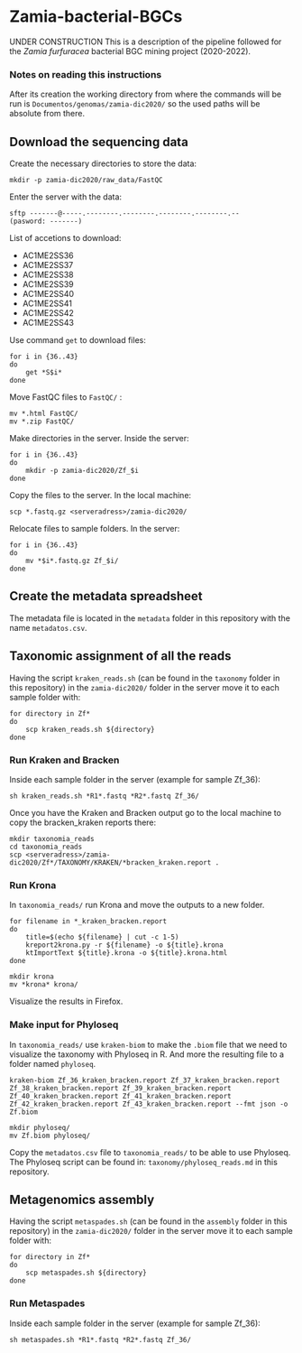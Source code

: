 # Zamia-bacterial-BGCs

UNDER CONSTRUCTION
This is a description of the pipeline followed for the *Zamia furfuracea* bacterial BGC mining project (2020-2022). 

### Notes on reading this instructions

After its creation the working directory from where the commands will be run is `Documentos/genomas/zamia-dic2020/` so the used paths will be absolute from there.

## Download the sequencing data

Create the necessary directories to store the data:
~~~
mkdir -p zamia-dic2020/raw_data/FastQC
~~~

Enter the server with the data:
~~~
sftp -------@-----.--------.--------.--------.--------.--
(pasword: -------)
~~~

List of accetions to download:
- AC1ME2SS36
- AC1ME2SS37
- AC1ME2SS38
- AC1ME2SS39
- AC1ME2SS40
- AC1ME2SS41
- AC1ME2SS42
- AC1ME2SS43

Use command `get` to download files:
~~~
for i in {36..43}
do
	get *S$i*
done
~~~

Move FastQC files to `FastQC/` :
~~~
mv *.html FastQC/
mv *.zip FastQC/
~~~

Make directories in the server.
Inside the server:
~~~
for i in {36..43}
do
	mkdir -p zamia-dic2020/Zf_$i
done
~~~

Copy the files to the server.
In the local machine:
~~~
scp *.fastq.gz <serveradress>/zamia-dic2020/
~~~

Relocate files to sample folders.
In the server:
~~~
for i in {36..43}
do
	mv *$i*.fastq.gz Zf_$i/
done
~~~

## Create the metadata spreadsheet

The metadata file is located in the `metadata` folder in this repository with the name `metadatos.csv`.

## Taxonomic assignment of all the reads

Having the script `kraken_reads.sh` (can be found in the `taxonomy` folder in this repository) in the `zamia-dic2020/` folder in the server move it to each sample folder with:
~~~
for directory in Zf*
do
	scp kraken_reads.sh ${directory}
done
~~~

### Run Kraken and Bracken

Inside each sample folder in the server (example for sample Zf_36):
~~~
sh kraken_reads.sh *R1*.fastq *R2*.fastq Zf_36/
~~~

Once you have the Kraken and Bracken output go to the local machine to copy the bracken_kraken reports there:
~~~
mkdir taxonomia_reads
cd taxonomia_reads
scp <serveradress>/zamia-dic2020/Zf*/TAXONOMY/KRAKEN/*bracken_kraken.report .
~~~

### Run Krona

In `taxonomia_reads/` run Krona and move the outputs to a new folder.
~~~
for filename in *_kraken_bracken.report
do
	title=$(echo ${filename} | cut -c 1-5) 
	kreport2krona.py -r ${filename} -o ${title}.krona
	ktImportText ${title}.krona -o ${title}.krona.html
done

mkdir krona
mv *krona* krona/
~~~

Visualize the results in Firefox.

### Make input for Phyloseq

In `taxonomia_reads/` use `kraken-biom` to make the `.biom` file that we need to visualize the taxonomy with Phyloseq in R. And more the resulting file to a folder named `phyloseq`.
~~~
kraken-biom Zf_36_kraken_bracken.report Zf_37_kraken_bracken.report Zf_38_kraken_bracken.report Zf_39_kraken_bracken.report Zf_40_kraken_bracken.report Zf_41_kraken_bracken.report Zf_42_kraken_bracken.report Zf_43_kraken_bracken.report --fmt json -o Zf.biom

mkdir phyloseq/
mv Zf.biom phyloseq/
~~~

Copy the `metadatos.csv` file to `taxonomia_reads/` to be able to use Phyloseq.
The Phyloseq script can be found in: `taxonomy/phyloseq_reads.md` in this repository.

## Metagenomics assembly

Having the script `metaspades.sh` (can be found in the `assembly` folder in this repository) in the `zamia-dic2020/` folder in the server move it to each sample folder with:
~~~
for directory in Zf*
do
	scp metaspades.sh ${directory}
done
~~~

### Run Metaspades

Inside each sample folder in the server (example for sample Zf_36):
~~~
sh metaspades.sh *R1*.fastq *R2*.fastq Zf_36/
~~~

